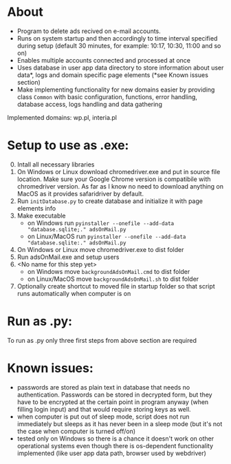 # About
- Program to delete ads recived on e-mail accounts. 
- Runs on system startup and then accordingly to time interval specified during setup (default 30 minutes, for example: 10:17, 10:30, 11:00 and so on)
- Enables multiple accounts connected and processed at once
- Uses database in user app data directory to store information about user data*, logs and domain specific page elements (*see Known issues section)
- Make implementing functionality for new domains easier by providing class ```Common``` with basic configuration, functions, error handling, database access, logs handling and data gathering<br>

Implemented domains: wp.pl, interia.pl

# Setup to use as .exe:
0. Intall all necessary libraries
1. On Windows or Linux download chromedriver.exe and put in source file location. Make sure your Google Chrome version is compatibile with chromedriver version. As far as I know no need to download anything on MacOS as it provides safaridriver by default.
2. Run ```initDatabase.py``` to create database and initialize it with page elements info
3. Make executable
    - on Windows run ```pyinstaller --onefile --add-data "database.sqlite;." adsOnMail.py```
    - on Linux/MacOS run ```pyinstaller --onefile --add-data "database.sqlite:." adsOnMail.py```
4. On Windows or Linux move chromedriver.exe to dist folder
5. Run adsOnMail.exe and setup users
6. \<No name for this step yet\>
    - on Windows move ```backgroundAdsOnMail.cmd``` to dist folder
    - on Linux/MacOS move ```backgroundAdsOnMail.sh``` to dist folder
7. Optionally create shortcut to moved file in startup folder so that script runs automatically when computer is on<br>

# Run as .py:
To run as .py only three first steps from above section are required


# Known issues:
- passwords are stored as plain text in database that needs no authentication. Passwords can be stored in decrypted form, but they have to be encrypted at the certain point in program anyway (when filling login input) and that would require storing keys as well.
- when computer is put out of sleep mode, script does not run immediately but sleeps as it has never been in a sleep mode (but it's not the case when computer is turned off/on)
- tested only on Windows so there is a chance it doesn't work on other operational systems even though there is os-dependent functionality implemented (like user app data path, browser used by webdriver)